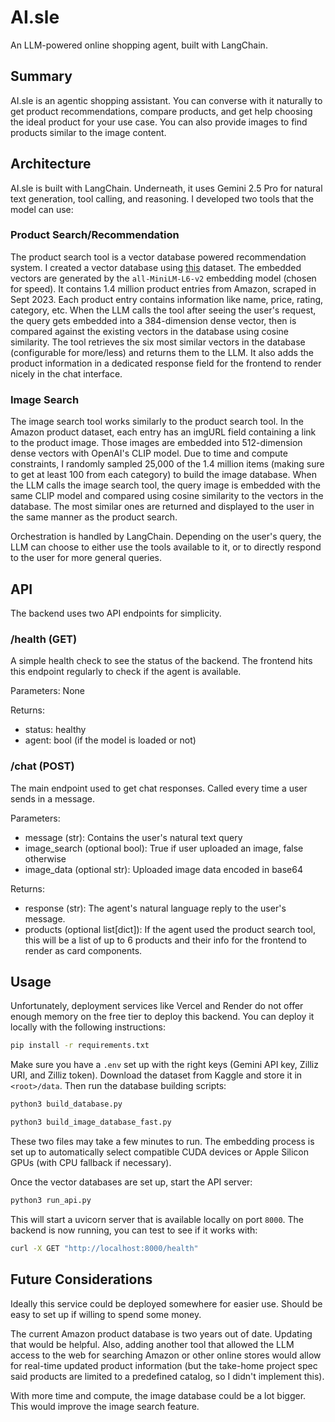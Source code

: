 # AI.sle

An LLM-powered online shopping agent, built with LangChain.

## Summary
AI.sle is an agentic shopping assistant. You can converse with it naturally to get product recommendations, compare products, and get help choosing the ideal product for your use case. You can also provide images to find products similar to the image content.

## Architecture
AI.sle is built with LangChain. Underneath, it uses Gemini 2.5 Pro for natural text generation, tool calling, and reasoning. I developed two tools that the model can use:

### Product Search/Recommendation
The product search tool is a vector database powered recommendation system. I created a vector database using [this](https://www.kaggle.com/datasets/asaniczka/amazon-products-dataset-2023-1-4m-products?select=amazon_products.csv) dataset. The embedded vectors are generated by the `all-MiniLM-L6-v2` embedding model (chosen for speed). It contains 1.4 million product entries from Amazon, scraped in Sept 2023. Each product entry contains information like name, price, rating, category, etc. When the LLM calls the tool after seeing the user's request, the query gets embedded into a 384-dimension dense vector, then is compared against the existing vectors in the database using cosine similarity. The tool retrieves the six most similar vectors in the database (configurable for more/less) and returns them to the LLM. It also adds the product information in a dedicated response field for the frontend to render nicely in the chat interface.

### Image Search
The image search tool works similarly to the product search tool. In the Amazon product dataset, each entry has an imgURL field containing a link to the product image. Those images are embedded into 512-dimension dense vectors with OpenAI's CLIP model. Due to time and compute constraints, I randomly sampled 25,000 of the 1.4 million items (making sure to get at least 100 from each category) to build the image database. When the LLM calls the image search tool, the query image is embedded with the same CLIP model and compared using cosine similarity to the vectors in the database. The most similar ones are returned and displayed to the user in the same manner as the product search.

Orchestration is handled by LangChain. Depending on the user's query, the LLM can choose to either use the tools available to it, or to directly respond to the user for more general queries.

## API
The backend uses two API endpoints for simplicity.

### /health (GET)
A simple health check to see the status of the backend. The frontend hits this endpoint regularly to check if the agent is available.

Parameters: None

Returns:

- status: healthy
- agent: bool (if the model is loaded or not)

### /chat (POST)
The main endpoint used to get chat responses. Called every time a user sends in a message.

Parameters:

- message (str): Contains the user's natural text query
- image_search (optional bool): True if user uploaded an image, false otherwise
- image_data (optional str): Uploaded image data encoded in base64

Returns:

- response (str): The agent's natural language reply to the user's message.
- products (optional list[dict]): If the agent used the product search tool, this will be a list of up to 6 products and their info for the frontend to render as card components.

## Usage
Unfortunately, deployment services like Vercel and Render do not offer enough memory on the free tier to deploy this backend. You can deploy it locally with the following instructions:

```bash
pip install -r requirements.txt
```

Make sure you have a `.env` set up with the right keys (Gemini API key, Zilliz URI, and Zilliz token). Download the dataset from Kaggle and store it in `<root>/data`. Then run the database building scripts:

```bash
python3 build_database.py

python3 build_image_database_fast.py
```

These two files may take a few minutes to run. The embedding process is set up to automatically select compatible CUDA devices or Apple Silicon GPUs (with CPU fallback if necessary).

Once the vector databases are set up, start the API server:

```bash
python3 run_api.py
```

This will start a uvicorn server that is available locally on port `8000`. The backend is now running, you can test to see if it works with:

```bash
curl -X GET "http://localhost:8000/health"
```

## Future Considerations
Ideally this service could be deployed somewhere for easier use. Should be easy to set up if willing to spend some money.

The current Amazon product database is two years out of date. Updating that would be helpful. Also, adding another tool that allowed the LLM access to the web for searching Amazon or other online stores would allow for real-time updated product information (but the take-home project spec said products are limited to a predefined catalog, so I didn't implement this).

With more time and compute, the image database could be a lot bigger. This would improve the image search feature.